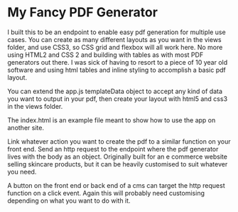 # My Fancy PDF Generator
I built this to be an endpoint to enable easy pdf generation for multiple use cases. You can create as many different layouts as you want in the views folder, and use CSS3, so CSS grid and flexbox will all work here. No more using HTML2 and CSS 2 and building with tables as with most PDF generators out there. I was sick of having to resort to a piece of 10 year old software and using html tables and inline styling to accomplish a basic pdf layout.

You can extend the app.js templateData object to accept any kind of data you want to output in your pdf, then create your layout with html5 and css3 in the views folder.

The index.html is an example file meant to show how to use the app on another site.

Link whatever action you want to create the pdf to a similar function on your front end. Send an http request to the endpoint where the pdf generator lives with the body as an object. Originally built for an e commerce website selling skincare products, but it can be heavily customised to suit whatever you need.

A button on the front end or back end of a cms can target the http request function on a click event. Again this will probably need customising depending on what you want to do with it.
